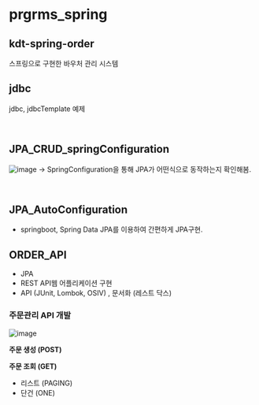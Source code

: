 # prgrms_spring

## kdt-spring-order
스프링으로 구현한 바우처 관리 시스템

## jdbc
jdbc, jdbcTemplate 예제

<br>  

## JPA_CRUD_springConfiguration
![image](https://user-images.githubusercontent.com/65473604/136919390-19a01dce-7a0c-4615-b262-fc9cae769e98.png)
-> SpringConfiguration을 통해 JPA가 어떤식으로 동작하는지 확인해봄.

<br>  

## JPA_AutoConfiguration
- springboot, Spring Data JPA를 이용하여 간편하게 JPA구현.  

## ORDER_API
- JPA
- REST API웹 어플리케이션 구현  
- API (JUnit, Lombok, OSIV) , 문서화 (레스트 닥스)  

### 주문관리 API 개발
![image](https://user-images.githubusercontent.com/65473604/136919390-19a01dce-7a0c-4615-b262-fc9cae769e98.png)

**주문 생성 (POST)**

**주문 조회 (GET)**

- 리스트 (PAGING)
- 단건 (ONE)
